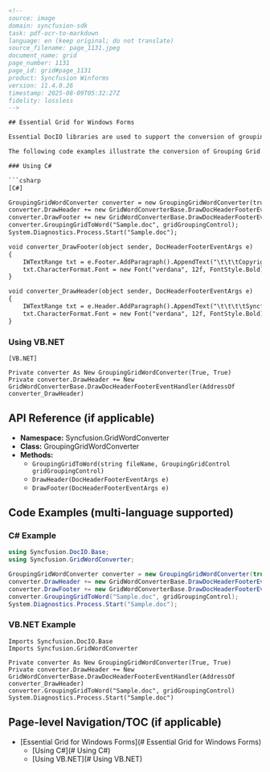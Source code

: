 ```html
<!--
source: image
domain: syncfusion-sdk
task: pdf-ocr-to-markdown
language: en (keep original; do not translate)
source_filename: page_1131.jpeg
document_name: grid
page_number: 1131
page_id: grid#page_1131
product: Syncfusion Winforms
version: 11.4.0.26
timestamp: 2025-08-09T05:32:27Z
fidelity: lossless
-->

## Essential Grid for Windows Forms

Essential DocIO libraries are used to support the conversion of grouping grid content into a Word document. The following dependent assemblies must be included in your Windows application to work with the GroupingGridWordConverter helper class: Syncfusion.DocIO.Base and Syncfusion.GridHelperClasses.Windows.

The following code examples illustrate the conversion of Grouping Grid content to Word document.

### Using C#

```csharp
[C#]

GroupingGridWordConverter converter = new GroupingGridWordConverter(true, true);
converter.DrawHeader += new GridWordConverterBase.DrawDocHeaderFooterEventHandler(converter_DrawHeader);
converter.DrawFooter += new GridWordConverterBase.DrawDocHeaderFooterEventHandler(converter_DrawFooter);
converter.GroupingGridToWord("Sample.doc", gridGroupingControl);
System.Diagnostics.Process.Start("Sample.doc");

void converter_DrawFooter(object sender, DocHeaderFooterEventArgs e)
{
    IWTextRange txt = e.Footer.AddParagraph().AppendText("\t\t\tCopyright Syncfusion Inc. 2001 - 2008");
    txt.CharacterFormat.Font = new Font("verdana", 12f, FontStyle.Bold);
}

void converter_DrawHeader(object sender, DocHeaderFooterEventArgs e)
{
    IWTextRange txt = e.Header.AddParagraph().AppendText("\t\t\t\tSyncfusion Inc.\n");
    txt.CharacterFormat.Font = new Font("verdana", 12f, FontStyle.Bold);
}
```

### Using VB.NET

```vbnet
[VB.NET]

Private converter As New GroupingGridWordConverter(True, True)
Private converter.DrawHeader += New GridWordConverterBase.DrawDocHeaderFooterEventHandler(AddressOf converter_DrawHeader)
```

## API Reference (if applicable)
- **Namespace:** Syncfusion.GridWordConverter
- **Class:** GroupingGridWordConverter
- **Methods:**
  - `GroupingGridToWord(string fileName, GroupingGridControl gridGroupingControl)`
  - `DrawHeader(DocHeaderFooterEventArgs e)`
  - `DrawFooter(DocHeaderFooterEventArgs e)`

## Code Examples (multi-language supported)

### C# Example
```csharp
using Syncfusion.DocIO.Base;
using Syncfusion.GridWordConverter;

GroupingGridWordConverter converter = new GroupingGridWordConverter(true, true);
converter.DrawHeader += new GridWordConverterBase.DrawDocHeaderFooterEventHandler(converter_DrawHeader);
converter.DrawFooter += new GridWordConverterBase.DrawDocHeaderFooterEventHandler(converter_DrawFooter);
converter.GroupingGridToWord("Sample.doc", gridGroupingControl);
System.Diagnostics.Process.Start("Sample.doc");
```

### VB.NET Example
```vbnet
Imports Syncfusion.DocIO.Base
Imports Syncfusion.GridWordConverter

Private converter As New GroupingGridWordConverter(True, True)
Private converter.DrawHeader += New GridWordConverterBase.DrawDocHeaderFooterEventHandler(AddressOf converter_DrawHeader)
converter.GroupingGridToWord("Sample.doc", gridGroupingControl)
System.Diagnostics.Process.Start("Sample.doc")
```

## Page-level Navigation/TOC (if applicable)
- [Essential Grid for Windows Forms](# Essential Grid for Windows Forms)
  - [Using C#](# Using C#)
  - [Using VB.NET](# Using VB.NET)

<!-- tags: [syncfusion winforms, essential grid, grouping grid, word document conversion, docio libraries] keywords: [grouping grid, word document, conversion, essential grid, c#, vb.net, grid, windows forms, syncfusion, winforms, example, api reference] -->
```